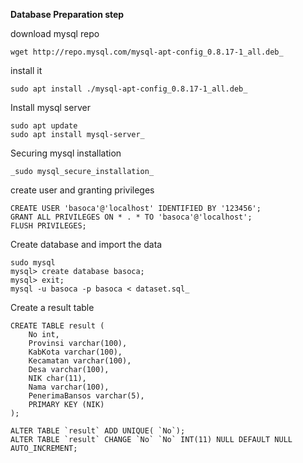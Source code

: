 **Database Preparation step**

download mysql repo

```
wget http://repo.mysql.com/mysql-apt-config_0.8.17-1_all.deb_
```

install it
```
sudo apt install ./mysql-apt-config_0.8.17-1_all.deb_
```
Install mysql server

```
sudo apt update
sudo apt install mysql-server_
```

Securing mysql installation
```
_sudo mysql_secure_installation_
```
create user and granting privileges

```
CREATE USER 'basoca'@'localhost' IDENTIFIED BY '123456';
GRANT ALL PRIVILEGES ON * . * TO 'basoca'@'localhost';
FLUSH PRIVILEGES;
```

Create database and import the data

```
sudo mysql
mysql> create database basoca;
mysql> exit;
mysql -u basoca -p basoca < dataset.sql_
```

Create a result table
```
CREATE TABLE result (
    No int,
    Provinsi varchar(100),
    KabKota varchar(100),
    Kecamatan varchar(100),
    Desa varchar(100),
    NIK char(11),
    Nama varchar(100),
    PenerimaBansos varchar(5),
    PRIMARY KEY (NIK)
);

ALTER TABLE `result` ADD UNIQUE( `No`);
ALTER TABLE `result` CHANGE `No` `No` INT(11) NULL DEFAULT NULL AUTO_INCREMENT;
```